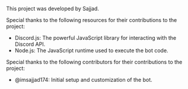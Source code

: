 This project was developed by Sajjad.

Special thanks to the following resources for their contributions to the project:

- Discord.js: The powerful JavaScript library for interacting with the Discord API.
- Node.js: The JavaScript runtime used to execute the bot code.

Special thanks to the following contributors for their contributions to the project:

- @imsajjad174: Initial setup and customization of the bot.


